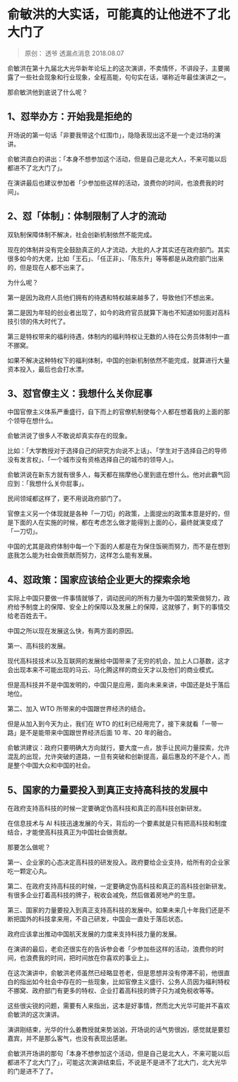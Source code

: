 # 俞敏洪的大实话，可能真的让他进不了北大门了

> 原创： 透爷  透漏点消息  2018.08.07

俞敏洪在第十九届北大光华新年论坛上的这次演讲，不卖情怀，不讲段子，主要揭露了一些社会现象和行业现象，全程高能，句句实在话，堪称近年最佳演讲之一。

那俞敏洪他到底说了什么呢？

## 1、怼举办方：开始我是拒绝的

开场说的第一句话「非要我带这个红围巾」，隐隐表现出这不是一个走过场的演讲。

俞敏洪直白的讲出：「本身不想参加这个活动，但是自己是北大人，不来可能以后都进不了北大门了」。

在演讲最后也建议参加者「少参加些这样的活动，浪费你的时间，也浪费我的时间」。

## 2、怼「体制」：体制限制了人才的流动

双轨制保障体制不解决，社会创新机制依然不能完成。

现在的体制并没有完全鼓励真正的人才流动，大批的人才其实还在政府部门。其实很多如今的大佬，比如「王石」、「任正非」、「陈东升」等等都是从政府部门出来的，但是现在人都不出来了。

为什么呢？

第一是因为政府人员他们拥有的待遇和特权越来越多了，导致他们不想出来。

第二是因为年轻的创业者出现了，如今的政府官员就算下海也不知道如何面对高科技引领的伟大时代了。

第三是特权带来的福利待遇，体制内的福利特权让无数的人待在公务员体制中一直不挪窝。

如果不解决这种特权下的福利体制，中国的创新机制依然不能完成，就算进行大量资本投入，最后也会打水漂。

## 3、怼官僚主义：我想什么关你屁事

中国官僚主义体系严重盛行，自下而上的官僚机制使每个人都在想着我的上面的那个领导在想什么。

俞敏洪说了很多人不敢说却真实存在的现象。

比如：「大学教授对于选择自己的研究方向说不上话」、「学生对于选择自己的导师没有发言权」、「一个城市没有资格选择自己的城市的领导人」。

俞敏洪说在新东方就有很多人，每天都在揣摩他心里到底在想什么。他对此霸气回应到：「我想什么关你屁事」。

民间领域都这样了，更不用说政府部门了。

官僚主义另一个体现就是各种「一刀切」的政策，上面提出的政策本意是好的，但是下面的人在实施的时候，都在考虑怎么做才能得到上面的心，最终就演变成了「一刀切」。

中国的尤其是政府体制中每一个下面的人都是在为保住饭碗而努力，而不是在想到底我怎么能为社会做贡献而努力，这样怎么能有发展。

## 4、怼政策：国家应该给企业更大的探索余地

实际上中国只要做一件事情就够了，调动民间的所有力量为中国的繁荣做努力，政府给予制度上的保障、安全上的保障以及发展上的保障，这就够了，剩下的事情交给老百姓去干。

中国之所以现在发展这么快，有两方面的原因。

第一、高科技的发展。

现代高科技技术以及互联网的发展给中国带来了无穷的机会，加上人口基数，这才会出现本来不可能出现的马云、马化腾这样的商业天才以及他们的商业模式。

但是高科技并不是中国发明的，中国只是应用，面向未来来讲，中国还是处于落后地位。

第二、加入 WTO 所带来的中国跟世界经济的结合。

但是从加入到今天为止，我们在 WTO 的红利已经用完了，接下来就看「一带一路」是不是能带来中国跟世界经济后面 10 年、20 年的融合。

俞敏洪建议：政府只要明确大方向就行，要大度一点，放手让民间力量探索，允许混乱的出现，允许突破的道路，一旦有突破和创新提高，最后惠及的不是个人，而是整个中国大众和中国的社会。

## 5、国家的力量要投入到真正支持高科技的发展中

在政府支持高科技的时候一定要确定伪高科技和真正的高科技创新研发。

在信息技术与 AI 科技迅速发展的今天，背后的一个要素就是只有把高科技和制度结合，才能使高科技真正为中国社会做贡献。

那要怎么做呢？

第一、企业家的心态决定高科技的研发投入。政府要给企业支持，给所有的企业家吃一颗定心丸。

第二、在政府支持高科技的时候，一定要确定伪高科技和真正的高科技创新研发。有很多企业打着高科技的牌子，税收会减免，然后做着房地产的生意。

第三、国家的力量要投入到真正支持高科技的发展中。如果未来几十年我们还是不断把国外的科技拿来用，不自己研发，中国会一直处于落后状态。

政府应该拿出推动中国航天发展的力度来支持科技力量的发展。

在演讲的最后，老俞还很实在的告诉参会者「少参加些这样的活动，浪费你的时间，也浪费我的时间，把时间放在你喜欢的事业上」。

在这次演讲中，俞敏洪老师虽然已经略显苍老，但是思想并没有停滞不前，他很直白的指出如今社会中存在的一些现象，比如官僚主义盛行、公务人员因为福利特权不挪窝、政府部门有更多的特权、企业打着高科技的牌子只为减免税收等等。

这些很尖锐的问题，需要有人来指出，这本是好事情，然而北大光华可能并不喜欢俞敏洪的这次演讲。

演讲刚结束，光华的什么姜教授就来势汹汹，开场说的话气势很凶，感觉就是要怼嘉宾，并不是那么客气，也没有表现出感谢。

俞敏洪开场讲的那句「本身不想参加这个活动，但是自己是北大人，不来可能以后都进不了北大门了」，可能这次演讲结束后，不说是不是进不了北大门，北大光华的门是进不了了。



